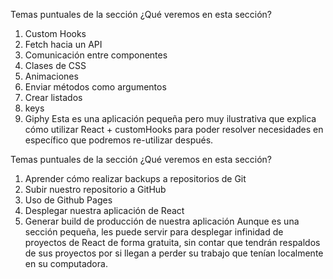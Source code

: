 Temas puntuales de la sección
¿Qué veremos en esta sección?
1. Custom Hooks
2. Fetch hacia un API
3. Comunicación entre componentes
4. Clases de CSS
5. Animaciones
6. Enviar métodos como argumentos
7. Crear listados
8. keys
9. Giphy
Esta es una aplicación pequeña pero muy ilustrativa que explica cómo utilizar React + customHooks para poder resolver necesidades en específico que podremos re-utilizar después.


Temas puntuales de la sección
¿Qué veremos en esta sección?
1. Aprender cómo realizar backups a repositorios de Git
2. Subir nuestro repositorio a GitHub
3. Uso de Github Pages
4. Desplegar nuestra aplicación de React
5. Generar build de producción de nuestra aplicación
Aunque es una sección pequeña, les puede servir para desplegar infinidad de proyectos de React de forma gratuita, sin contar que tendrán respaldos de sus proyectos por si llegan a perder su trabajo que tenían localmente en su computadora.